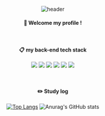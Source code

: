 <div align="center">

![header](https://capsule-render.vercel.app/api?type=cylinder&color=000000&height=150&section=header&text=i_0Choi&fontColor=ffffff&fontSize=70&animation=blink&fontAlignY=55)

#### :wave: Welcome my profile !

  <br/>
  
####  :clipboard: my back-end tech stack 
<img src="https://img.shields.io/badge/JAVA-007396?style=for-the-badge&logo=JAVA&logoColor=white"> <img src="https://img.shields.io/badge/Spring-6DB33F?style=for-the-badge&logo=Spring&logoColor=white"> <img src="https://img.shields.io/badge/MySQL-4479A1?style=for-the-badge&logo=MySQL&logoColor=white"> <img src="https://img.shields.io/badge/MariaDB-orange?style=for-the-badge&logo=MariaDB&logoColor=white"> <img src="https://img.shields.io/badge/github-181717?style=for-the-badge&logo=github&logoColor=white"> <img src="https://img.shields.io/badge/Docker-blue?style=for-the-badge&logo=Docker&logoColor=white">

  <br/>
  
  #### :pencil2: Study log
  
  [![Top Langs](https://github-readme-stats.vercel.app/api/top-langs/?username=Choisooyoung98&layout=compact)](https://github.com/Choisooyoung98/github-readme-stats)
  ![Anurag's GitHub stats](https://github-readme-stats.vercel.app/api?username=Choisooyoung98&show_icons=true&theme=radical)
  
</div>
